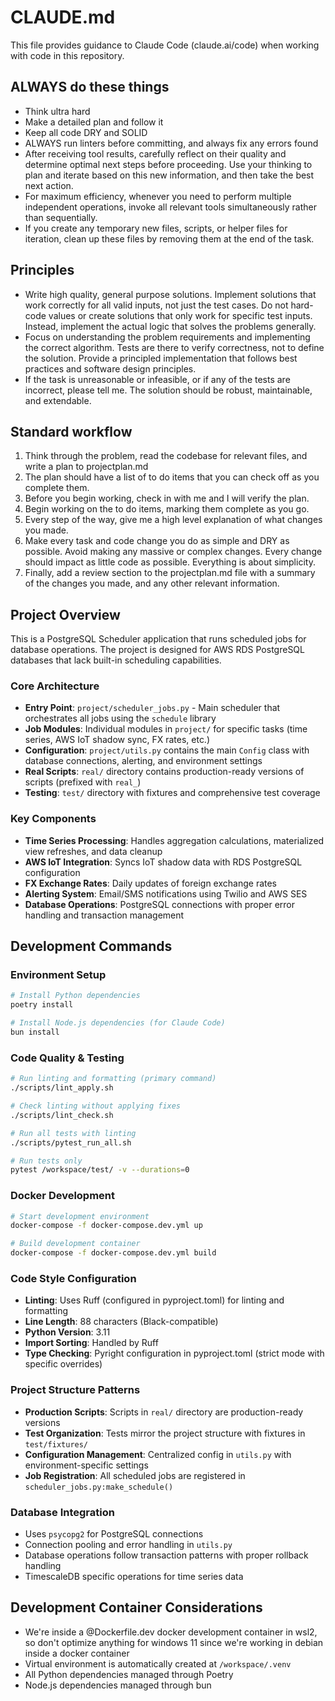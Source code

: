 # CLAUDE.md

This file provides guidance to Claude Code (claude.ai/code) when working with code in this repository.

## ALWAYS do these things
- Think ultra hard
- Make a detailed plan and follow it
- Keep all code DRY and SOLID
- ALWAYS run linters before committing, and always fix any errors found
- After receiving tool results, carefully reflect on their quality and determine optimal next steps before proceeding. Use your thinking to plan and iterate based on this new information, and then take the best next action.
- For maximum efficiency, whenever you need to perform multiple independent operations, invoke all relevant tools simultaneously rather than sequentially.
- If you create any temporary new files, scripts, or helper files for iteration, clean up these files by removing them at the end of the task.

## Principles
- Write high quality, general purpose solutions. Implement solutions that work correctly for all valid inputs, not just the test cases. Do not hard-code values or create solutions that only work for specific test inputs. Instead, implement the actual logic that solves the problems generally.
- Focus on understanding the problem requirements and implementing the correct algorithm. Tests are there to verify correctness, not to define the solution. Provide a principled implementation that follows best practices and software design principles.
- If the task is unreasonable or infeasible, or if any of the tests are incorrect, please tell me. The solution should be robust, maintainable, and extendable.

## Standard workflow
1. Think through the problem, read the codebase for relevant files, and write a plan to projectplan.md
2. The plan should have a list of to do items that you can check off as you complete them.
3. Before you begin working, check in with me and I will verify the plan.
4. Begin working on the to do items, marking them complete as you go.
5. Every step of the way, give me a high level explanation of what changes you made.
6. Make every task and code change you do as simple and DRY as possible. Avoid making any massive or complex changes. Every change should impact as little code as possible. Everything is about simplicity.
7. Finally, add a review section to the projectplan.md file with a summary of the changes you made, and any other relevant information.

## Project Overview
This is a PostgreSQL Scheduler application that runs scheduled jobs for database operations. The project is designed for AWS RDS PostgreSQL databases that lack built-in scheduling capabilities.

### Core Architecture
- **Entry Point**: `project/scheduler_jobs.py` - Main scheduler that orchestrates all jobs using the `schedule` library
- **Job Modules**: Individual modules in `project/` for specific tasks (time series, AWS IoT shadow sync, FX rates, etc.)
- **Configuration**: `project/utils.py` contains the main `Config` class with database connections, alerting, and environment settings
- **Real Scripts**: `real/` directory contains production-ready versions of scripts (prefixed with `real_`)
- **Testing**: `test/` directory with fixtures and comprehensive test coverage

### Key Components
- **Time Series Processing**: Handles aggregation calculations, materialized view refreshes, and data cleanup
- **AWS IoT Integration**: Syncs IoT shadow data with RDS PostgreSQL configuration
- **FX Exchange Rates**: Daily updates of foreign exchange rates
- **Alerting System**: Email/SMS notifications using Twilio and AWS SES
- **Database Operations**: PostgreSQL connections with proper error handling and transaction management

## Development Commands

### Environment Setup
```bash
# Install Python dependencies
poetry install

# Install Node.js dependencies (for Claude Code)
bun install
```

### Code Quality & Testing
```bash
# Run linting and formatting (primary command)
./scripts/lint_apply.sh

# Check linting without applying fixes
./scripts/lint_check.sh

# Run all tests with linting
./scripts/pytest_run_all.sh

# Run tests only
pytest /workspace/test/ -v --durations=0
```

### Docker Development
```bash
# Start development environment
docker-compose -f docker-compose.dev.yml up

# Build development container
docker-compose -f docker-compose.dev.yml build
```

### Code Style Configuration
- **Linting**: Uses Ruff (configured in pyproject.toml) for linting and formatting
- **Line Length**: 88 characters (Black-compatible)
- **Python Version**: 3.11
- **Import Sorting**: Handled by Ruff
- **Type Checking**: Pyright configuration in pyproject.toml (strict mode with specific overrides)

### Project Structure Patterns
- **Production Scripts**: Scripts in `real/` directory are production-ready versions
- **Test Organization**: Tests mirror the project structure with fixtures in `test/fixtures/`
- **Configuration Management**: Centralized config in `utils.py` with environment-specific settings
- **Job Registration**: All scheduled jobs are registered in `scheduler_jobs.py:make_schedule()`

### Database Integration
- Uses `psycopg2` for PostgreSQL connections
- Connection pooling and error handling in `utils.py`
- Database operations follow transaction patterns with proper rollback handling
- TimescaleDB specific operations for time series data

## Development Container Considerations
- We're inside a @Dockerfile.dev docker development container in wsl2, so don't optimize anything for windows 11 since we're working in debian inside a docker container
- Virtual environment is automatically created at `/workspace/.venv`
- All Python dependencies managed through Poetry
- Node.js dependencies managed through bun